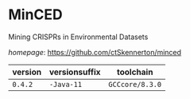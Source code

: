 # MinCED

Mining CRISPRs in Environmental Datasets

*homepage*: <https://github.com/ctSkennerton/minced>

version | versionsuffix | toolchain
--------|---------------|----------
``0.4.2`` | ``-Java-11`` | ``GCCcore/8.3.0``
